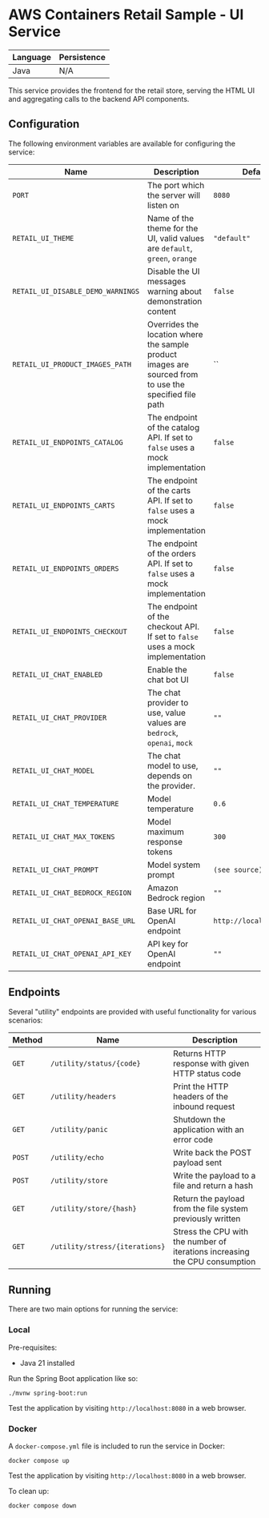 # AWS Containers Retail Sample - UI Service

<!-- GitOps Test: Testing deploy-simple.yml workflow -->

<!-- Test commit -->
<!-- Test commit -->

| Language | Persistence |
| -------- | ----------- |
| Java     | N/A         |

This service provides the frontend for the retail store, serving the HTML UI and aggregating calls to the backend API components.

## Configuration

The following environment variables are available for configuring the service:

| Name                              | Description                                                                                            | Default                 |
| --------------------------------- | ------------------------------------------------------------------------------------------------------ | ----------------------- |
| `PORT`                            | The port which the server will listen on                                                               | `8080`                  |
| `RETAIL_UI_THEME`                 | Name of the theme for the UI, valid values are `default`, `green`, `orange`                            | `"default"`             |
| `RETAIL_UI_DISABLE_DEMO_WARNINGS` | Disable the UI messages warning about demonstration content                                            | `false`                 |
| `RETAIL_UI_PRODUCT_IMAGES_PATH`   | Overrides the location where the sample product images are sourced from to use the specified file path | ``                      |
| `RETAIL_UI_ENDPOINTS_CATALOG`     | The endpoint of the catalog API. If set to `false` uses a mock implementation                          | `false`                 |
| `RETAIL_UI_ENDPOINTS_CARTS`       | The endpoint of the carts API. If set to `false` uses a mock implementation                            | `false`                 |
| `RETAIL_UI_ENDPOINTS_ORDERS`      | The endpoint of the orders API. If set to `false` uses a mock implementation                           | `false`                 |
| `RETAIL_UI_ENDPOINTS_CHECKOUT`    | The endpoint of the checkout API. If set to `false` uses a mock implementation                         | `false`                 |
| `RETAIL_UI_CHAT_ENABLED`          | Enable the chat bot UI                                                                                 | `false`                 |
| `RETAIL_UI_CHAT_PROVIDER`         | The chat provider to use, value values are `bedrock`, `openai`, `mock`                                 | `""`                    |
| `RETAIL_UI_CHAT_MODEL`            | The chat model to use, depends on the provider.                                                        | `""`                    |
| `RETAIL_UI_CHAT_TEMPERATURE`      | Model temperature                                                                                      | `0.6`                   |
| `RETAIL_UI_CHAT_MAX_TOKENS`       | Model maximum response tokens                                                                          | `300`                   |
| `RETAIL_UI_CHAT_PROMPT`           | Model system prompt                                                                                    | `(see source)`          |
| `RETAIL_UI_CHAT_BEDROCK_REGION`   | Amazon Bedrock region                                                                                  | `""`                    |
| `RETAIL_UI_CHAT_OPENAI_BASE_URL`  | Base URL for OpenAI endpoint                                                                           | `http://localhost:8888` |
| `RETAIL_UI_CHAT_OPENAI_API_KEY`   | API key for OpenAI endpoint                                                                            | `""`                    |

## Endpoints

Several "utility" endpoints are provided with useful functionality for various scenarios:

| Method | Name                           | Description                                                                 |
| ------ | ------------------------------ | --------------------------------------------------------------------------- |
| `GET`  | `/utility/status/{code}`       | Returns HTTP response with given HTTP status code                           |
| `GET`  | `/utility/headers`             | Print the HTTP headers of the inbound request                               |
| `GET`  | `/utility/panic`               | Shutdown the application with an error code                                 |
| `POST` | `/utility/echo`                | Write back the POST payload sent                                            |
| `POST` | `/utility/store`               | Write the payload to a file and return a hash                               |
| `GET`  | `/utility/store/{hash}`        | Return the payload from the file system previously written                  |
| `GET`  | `/utility/stress/{iterations}` | Stress the CPU with the number of iterations increasing the CPU consumption |

## Running

There are two main options for running the service:

### Local

Pre-requisites:

- Java 21 installed

Run the Spring Boot application like so:

```
./mvnw spring-boot:run
```

Test the application by visiting `http://localhost:8080` in a web browser.

### Docker

A `docker-compose.yml` file is included to run the service in Docker:

```
docker compose up
```

Test the application by visiting `http://localhost:8080` in a web browser.

To clean up:

```
docker compose down
```

